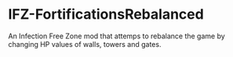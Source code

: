 # IFZ-FortificationsRebalanced
An Infection Free Zone mod that attemps to rebalance the game by changing HP values of walls, towers and gates.
